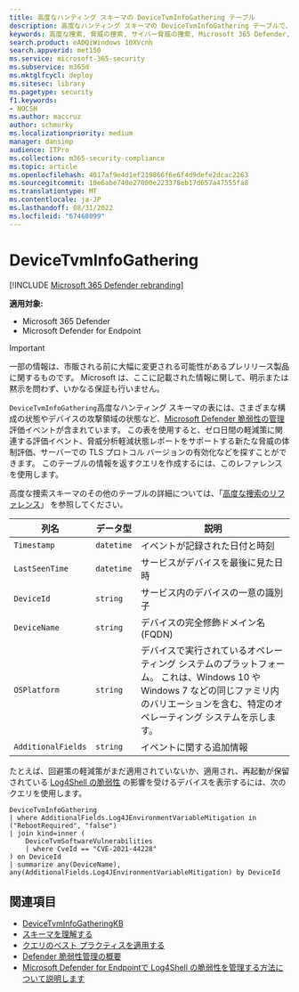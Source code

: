 ```yaml
---
title: 高度なハンティング スキーマの DeviceTvmInfoGathering テーブル
description: 高度なハンティング スキーマの DeviceTvmInfoGathering テーブルで、さまざまな構成の状態やデバイスの攻撃領域の状態など、評価イベントについて説明します。
keywords: 高度な捜索, 脅威の捜索, サイバー脅威の捜索, Microsoft 365 Defender, microsoft 365, m365, 検索, クエリ, テレメトリ, スキーマ参照, kusto, テーブル, 列, データ型, 説明, 脅威&脆弱性管理, TVM, デバイス管理, ソフトウェア, インベントリ, 脆弱性, CVE ID, OS DeviceTvmSoftwareInventoryVulnerabilities,Microsoft Defender 脆弱性の管理
search.product: eADQiWindows 10XVcnh
search.appverid: met150
ms.service: microsoft-365-security
ms.subservice: m365d
ms.mktglfcycl: deploy
ms.sitesec: library
ms.pagetype: security
f1.keywords:
- NOCSH
ms.author: maccruz
author: schmurky
ms.localizationpriority: medium
manager: dansimp
audience: ITPro
ms.collection: m365-security-compliance
ms.topic: article
ms.openlocfilehash: 4017af9e4d1ef219866f6e6f4d9defe2dcac2263
ms.sourcegitcommit: 10e6abe740e27000e223378eb17d657a47555fa8
ms.translationtype: MT
ms.contentlocale: ja-JP
ms.lasthandoff: 08/31/2022
ms.locfileid: "67468099"
---
```

# <a name="devicetvminfogathering"></a>DeviceTvmInfoGathering

[!INCLUDE [Microsoft 365 Defender rebranding](../includes/microsoft-defender.md)]


**適用対象:**
- Microsoft 365 Defender
- Microsoft Defender for Endpoint

>[!IMPORTANT]
> 一部の情報は、市販される前に大幅に変更される可能性があるプレリリース製品に関するものです。 Microsoft は、ここに記載された情報に関して、明示または黙示を問わず、いかなる保証も行いません。

`DeviceTvmInfoGathering`高度なハンティング スキーマの表には、さまざまな構成の状態やデバイスの攻撃領域の状態など、[Microsoft Defender 脆弱性の管理](/microsoft-365/security/defender-vulnerability-management/defender-vulnerability-management)評価イベントが含まれています。 この表を使用すると、ゼロ日間の軽減策に関連する評価イベント、脅威分析軽減状態レポートをサポートする新たな脅威の体制評価、サーバーでの TLS プロトコル バージョンの有効化などを探すことができます。 このテーブルの情報を返すクエリを作成するには、このレファレンスを使用します。

高度な捜索スキーマのその他のテーブルの詳細については、「[高度な捜索のリファレンス](advanced-hunting-schema-tables.md)」 を参照してください。

| 列名 | データ型 | 説明 |
|-------------|-----------|-------------|
| `Timestamp` | `datetime` | イベントが記録された日付と時刻 |
| `LastSeenTime` | `datetime` | サービスがデバイスを最後に見た日時 |
| `DeviceId` | `string` | サービス内のデバイスの一意の識別子 |
| `DeviceName` | `string` | デバイスの完全修飾ドメイン名 (FQDN) |
| `OSPlatform` | `string` | デバイスで実行されているオペレーティング システムのプラットフォーム。 これは、Windows 10 や Windows 7 などの同じファミリ内のバリエーションを含む、特定のオペレーティング システムを示します。 |
| `AdditionalFields` | `string` | イベントに関する追加情報  |

たとえば、回避策の軽減策がまだ適用されていないか、適用され、再起動が保留されている [Log4Shell の脆弱性](https://www.microsoft.com/security/blog/2021/12/11/guidance-for-preventing-detecting-and-hunting-for-cve-2021-44228-log4j-2-exploitation/) の影響を受けるデバイスを表示するには、次のクエリを使用します。

```kusto
DeviceTvmInfoGathering
| where AdditionalFields.Log4JEnvironmentVariableMitigation in ("RebootRequired", "false")
| join kind=inner (
    DeviceTvmSoftwareVulnerabilities
    | where CveId == "CVE-2021-44228"
) on DeviceId
| summarize any(DeviceName), any(AdditionalFields.Log4JEnvironmentVariableMitigation) by DeviceId
```

## <a name="related-topics"></a>関連項目
- [DeviceTvmInfoGatheringKB](advanced-hunting-devicetvminfogatheringkb-table.md)
- [スキーマを理解する](advanced-hunting-schema-tables.md)
- [クエリのベスト プラクティスを適用する](advanced-hunting-best-practices.md)
- [Defender 脆弱性管理の概要](/windows/security/threat-protection/microsoft-defender-atp/next-gen-threat-and-vuln-mgt)
- [Microsoft Defender for Endpointで Log4Shell の脆弱性を管理する方法について説明します](/microsoft-365/security/defender-endpoint/tvm-manage-log4shell-guidance)